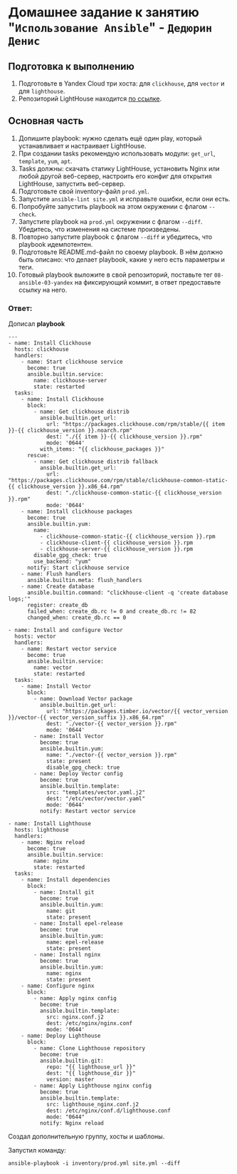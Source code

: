 # Домашнее задание к занятию "`Использование Ansible`" - `Дедюрин Денис`

## Подготовка к выполнению

1. Подготовьте в Yandex Cloud три хоста: для `clickhouse`, для `vector` и для `lighthouse`.
2. Репозиторий LightHouse находится [по ссылке](https://github.com/VKCOM/lighthouse).

## Основная часть

1. Допишите playbook: нужно сделать ещё один play, который устанавливает и настраивает LightHouse.
2. При создании tasks рекомендую использовать модули: `get_url`, `template`, `yum`, `apt`.
3. Tasks должны: скачать статику LightHouse, установить Nginx или любой другой веб-сервер, настроить его конфиг для открытия LightHouse, запустить веб-сервер.
4. Подготовьте свой inventory-файл `prod.yml`.
5. Запустите `ansible-lint site.yml` и исправьте ошибки, если они есть.
6. Попробуйте запустить playbook на этом окружении с флагом `--check`.
7. Запустите playbook на `prod.yml` окружении с флагом `--diff`. Убедитесь, что изменения на системе произведены.
8. Повторно запустите playbook с флагом `--diff` и убедитесь, что playbook идемпотентен.
9. Подготовьте README.md-файл по своему playbook. В нём должно быть описано: что делает playbook, какие у него есть параметры и теги.
10. Готовый playbook выложите в свой репозиторий, поставьте тег `08-ansible-03-yandex` на фиксирующий коммит, в ответ предоставьте ссылку на него.


### Ответ:

Дописал **playbook**
```
---
- name: Install Clickhouse
  hosts: clickhouse
  handlers:
    - name: Start clickhouse service
      become: true
      ansible.builtin.service:
        name: clickhouse-server
        state: restarted
  tasks:
    - name: Install Clickhouse
      block:
        - name: Get clickhouse distrib
          ansible.builtin.get_url:
            url: "https://packages.clickhouse.com/rpm/stable/{{ item }}-{{ clickhouse_version }}.noarch.rpm"
            dest: "./{{ item }}-{{ clickhouse_version }}.rpm"
            mode: '0644'
          with_items: "{{ clickhouse_packages }}"
      rescue:
        - name: Get clickhouse distrib fallback
          ansible.builtin.get_url:
            url: "https://packages.clickhouse.com/rpm/stable/clickhouse-common-static-{{ clickhouse_version }}.x86_64.rpm"
            dest: "./clickhouse-common-static-{{ clickhouse_version }}.rpm"
            mode: '0644'
    - name: Install clickhouse packages
      become: true
      ansible.builtin.yum:
        name:
          - clickhouse-common-static-{{ clickhouse_version }}.rpm
          - clickhouse-client-{{ clickhouse_version }}.rpm
          - clickhouse-server-{{ clickhouse_version }}.rpm
        disable_gpg_check: true
        use_backend: "yum"
      notify: Start clickhouse service
    - name: Flush handlers
      ansible.builtin.meta: flush_handlers
    - name: Create database
      ansible.builtin.command: "clickhouse-client -q 'create database logs;'"
      register: create_db
      failed_when: create_db.rc != 0 and create_db.rc != 82
      changed_when: create_db.rc == 0

- name: Install and configure Vector
  hosts: vector
  handlers:
    - name: Restart vector service
      become: true
      ansible.builtin.service:
        name: vector
        state: restarted
  tasks:
    - name: Install Vector
      block:
        - name: Download Vector package
          ansible.builtin.get_url:
            url: "https://packages.timber.io/vector/{{ vector_version }}/vector-{{ vector_version_suffix }}.x86_64.rpm"
            dest: "./vector-{{ vector_version }}.rpm"
            mode: '0644'
        - name: Install Vector
          become: true
          ansible.builtin.yum:
            name: "./vector-{{ vector_version }}.rpm"
            state: present
            disable_gpg_check: true
        - name: Deploy Vector config
          become: true
          ansible.builtin.template:
            src: "templates/vector.yaml.j2"
            dest: "/etc/vector/vector.yaml"
            mode: '0644'
          notify: Restart vector service

- name: Install Lighthouse
  hosts: lighthouse
  handlers:
    - name: Nginx reload
      become: true
      ansible.builtin.service:
        name: nginx
        state: restarted
  tasks:
    - name: Install dependencies
      block:
        - name: Install git
          become: true
          ansible.builtin.yum:
            name: git
            state: present
        - name: Install epel-release
          become: true
          ansible.builtin.yum:
            name: epel-release
            state: present
        - name: Install nginx
          become: true
          ansible.builtin.yum:
            name: nginx
            state: present
    - name: Configure nginx
      block:
        - name: Apply nginx config
          become: true
          ansible.builtin.template:
            src: nginx.conf.j2
            dest: /etc/nginx/nginx.conf
            mode: '0644'
    - name: Deploy Lighthouse
      block:
        - name: Clone Lighthouse repository
          become: true
          ansible.builtin.git:
            repo: "{{ lighthouse_url }}"
            dest: "{{ lighthouse_dir }}"
            version: master
        - name: Apply Lighthouse nginx config
          become: true
          ansible.builtin.template:
            src: lighthouse_nginx.conf.j2
            dest: /etc/nginx/conf.d/lighthouse.conf
            mode: "0644"
          notify: Nginx reload
```

Создал дополнительную группу, хосты и шаблоны.

Запустил команду:
```
ansible-playbook -i inventory/prod.yml site.yml --diff
```

